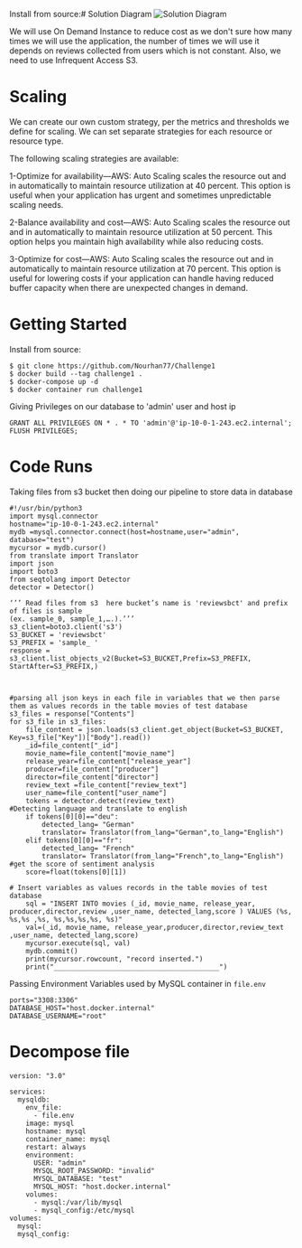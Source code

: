 Install from source:# Solution Diagram
![Solution Diagram](https://user-images.githubusercontent.com/60991241/160599286-cabc4fdc-9782-48fd-8001-abaceacd6237.png)

We will use On Demand Instance to reduce cost as we don't sure how many times we will use the application,
the number of times we will use it depends on reviews collected from users which is not constant.
Also, we need to use Infrequent Access S3.

# Scaling
We can create our own custom strategy, per the metrics and thresholds we define for scaling. 
We can set separate strategies for each resource or resource type.

The following scaling strategies are available:

1-Optimize for availability—AWS: Auto Scaling scales the resource out and in automatically to maintain resource utilization at 40 percent. This option is useful when your application has urgent and sometimes unpredictable scaling needs.

2-Balance availability and cost—AWS: Auto Scaling scales the resource out and in automatically to maintain resource utilization at 50 percent. This option helps you maintain high availability while also reducing costs.

3-Optimize for cost—AWS: Auto Scaling scales the resource out and in automatically to maintain resource utilization at 70 percent. This option is useful for lowering costs if your application can handle having reduced buffer capacity when there are unexpected changes in demand.


# Getting Started 
Install from source:
```
$ git clone https://github.com/Nourhan77/Challenge1
$ docker build --tag challenge1 .
$ docker-compose up -d
$ docker container run challenge1
```
Giving Privileges on our database to 'admin' user and host ip
```
GRANT ALL PRIVILEGES ON * . * TO 'admin'@'ip-10-0-1-243.ec2.internal';
FLUSH PRIVILEGES;
```

# Code Runs
Taking files from s3 bucket 
then doing our pipeline to store data in database

```
#!/usr/bin/python3
import mysql.connector
hostname="ip-10-0-1-243.ec2.internal"
mydb =mysql.connector.connect(host=hostname,user="admin", database="test")
mycursor = mydb.cursor()
from translate import Translator
import json
import boto3
from seqtolang import Detector
detector = Detector()

‘’’ Read files from s3  here bucket’s name is 'reviewsbct' and prefix of files is sample _
(ex. sample_0, sample_1,….).’’’
s3_client=boto3.client('s3')
S3_BUCKET = 'reviewsbct'
S3_PREFIX = 'sample_ '
response = s3_client.list_objects_v2(Bucket=S3_BUCKET,Prefix=S3_PREFIX, StartAfter=S3_PREFIX,)



#parsing all json keys in each file in variables that we then parse them as values records in the table movies of test database 
s3_files = response["Contents"]
for s3_file in s3_files:
    file_content = json.loads(s3_client.get_object(Bucket=S3_BUCKET, Key=s3_file["Key"])["Body"].read())
    _id=file_content["_id"]
    movie_name=file_content["movie_name"]
    release_year=file_content["release_year"]
    producer=file_content["producer"]
    director=file_content["director"]
    review_text =file_content["review_text"]
    user_name=file_content["user_name"]
    tokens = detector.detect(review_text)
#Detecting language and translate to english
    if tokens[0][0]=="deu":
        detected_lang= "German"
        translator= Translator(from_lang="German",to_lang="English")
    elif tokens[0][0]=="fr":
        detected_lang= "French"
        translator= Translator(from_lang="French",to_lang="English")
#get the score of sentiment analysis
    score=float(tokens[0][1])

# Insert variables as values records in the table movies of test database 
    sql = "INSERT INTO movies (_id, movie_name, release_year, producer,director,review ,user_name, detected_lang,score ) VALUES (%s, %s,%s ,%s, %s,%s,%s,%s, %s)"
    val=(_id, movie_name, release_year,producer,director,review_text ,user_name, detected_lang,score)
    mycursor.execute(sql, val)
    mydb.commit()
    print(mycursor.rowcount, "record inserted.")
    print("_________________________________________")

```
Passing Environment Variables used by MySQL container in ```file.env```

```
ports="3308:3306"
DATABASE_HOST="host.docker.internal"
DATABASE_USERNAME="root"
```


# Decompose file

```
version: "3.0"

services:
  mysqldb:
    env_file:
      - file.env
    image: mysql
    hostname: mysql
    container_name: mysql
    restart: always
    environment:
      USER: "admin"
      MYSQL_ROOT_PASSWORD: "invalid"
      MYSQL_DATABASE: "test"
      MYSQL_HOST: "host.docker.internal"
    volumes:
      - mysql:/var/lib/mysql
      - mysql_config:/etc/mysql
volumes:
  mysql:
  mysql_config:    
```
